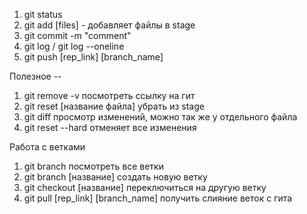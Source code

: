 1. git status
2. git add [files] - добавляет файлы в stage
3. git commit -m "comment"
4. git log / git log --oneline
5. git push [rep_link] [branch_name]

Полезное --
1. git remove -v посмотреть ссылку на гит
2. git reset [название файла] убрать из stage
3. git diff просмотр изменений, можно так же у отдельного файла
4. git reset --hard отменяет все изменения

Работа с ветками
1. git branch посмотреть все ветки
2. git branch [название] создать новую ветку
3. git checkout [название] переключиться на другую ветку
5. git pull [rep_link] [branch_name] получить слияние веток с гита